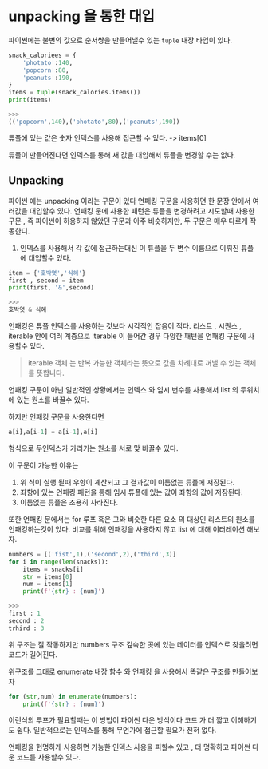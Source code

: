 # unpacking 을 통한 대입    
파이썬에는 불변의 값으로 순서쌍을 만들어낼수 있는 `tuple` 내장 타입이 있다.
```python
snack_caloriees = {
    'photato':140,
    'popcorn':80,
    'peanuts':190,
}
items = tuple(snack_calories.items())
print(items)

>>>
(('popcorn',140),('photato',80),('peanuts',190))
```

튜플에 있는 값은 숫자 인덱스를 사용해 접근할 수 있다. -> items[0]

튜플이 만들어진다면 인덱스를 통해 새 값을 대입해서 튜플을 변경할 수는 없다.

## Unpacking 

파이썬 에는 unpacking 이라는 구문이 있다 언패킹 구문을 사용하면 한 문장 안에서 여러값을 대입할수 있다. 언패킹 문에 사용한 패턴은 튜플을 변경하려고 시도할때 사용한 구문 , 즉 파이썬이 허용하지 않았던 구문과 아주 비슷하지만, 두 구문은 매우 다르게 작동한디.

1. 인덱스를 사용해서 각 값에 접근하는대신 이 튜플을 두 변수 이름으로 이뤄진 튜플에 대입할수 있다.

```python
item = {'호박엿','식혜'}
first , second = item
print(first, '&',second)

>>>
호박엿 & 식혜
```

언패킹은 튜플 인덱스를 사용하는 것보다 시각적인 잡음이 적다. 리스트 , 시퀀스 , iterable 안에 여러 계층으로 iterable 이 들어간 경우 다양한 패턴을 언패킹 구문에 사용할수 있다.

> iterable 객체 는 반복 가능한 객체라는 뜻으로 값을 차례대로 꺼낼 수 있는 객체를 뜻합니다.

언패킹 구문이 아닌 일반적인 상황에서는 인덱스 와 임시 변수를 사용해서 list 의 두위치에 있는 원소를 바꿀수 있다.

하지만 언패킹 구문을 사용한다면 
```python
a[i],a[i-1] = a[i-1],a[i] 
```
형식으로 두인덱스가 가리키는 원소를 서로 맞 바꿀수 있다.

이 구문이 가능한 이유는 
1. 위 식이 실행 될때 우항이 계산되고 그 결과값이 이름없는 튜플에 저장된다.
2. 좌항에 있는 언패킹 패턴을 통해 임시 튜플에 있는 값이 좌항의 값에 저장된다.
3. 이름없는 튜플은 조용히 사라진다.

또한 언패킹 문에서는 for 루프 혹은 그와 비슷한 다른 요소 의 대상인 리스트의 원소를 언패킹하는것이 있다.
비교를 위해 언패킹을 사용하지 않고 list 에 대해 이터레이션 해보자.

```python
numbers = [('fist',1),('second',2),('third',3)]
for i in range(len(snacks)):
    items = snacks[i]
    str = items[0]
    num = items[1]
    print(f'{str} : {num}')

>>>
first : 1
second : 2
trhird : 3
```

위 구조는 잘 작동하지만 numbers 구조 깊숙한 곳에 있는 데이터를 인덱스로 찾을려면 코드가 길어진다.

위구조를 그대로 enumerate 내장 함수 와 언패킹 을 사용해서 똑같은 구조를 만들어보자

```python
for (str,num) in enumerate(numbers):
    print(f'{str} : {num}')
```


이런식의 루프가 필요할때는 이 방법이 파이썬 다운 방식이다 코드 가 더 짧고 이해하기도 쉽다. 일반적으로는 인덱스를 통해 무언가에 접근할 필요가 전혀 없다.

언패킹을 현명하게 사용하면 가능한 인덱스 사용을 피할수 있고 , 더 명확하고 파이썬 다운 코드를 사용할수 있다.